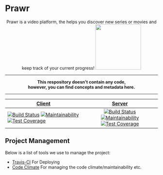 # Prawr
<p align="center">
Prawr is a video platform, the helps you discover new series or movies and keep track of your current progress!  
  <img width="150px" src="http://fs5.directupload.net/images/171222/2fbp4mvd.png"/>
</p>

---
**<p align="center">This respository doesn't contain any code,  
however, you can find concepts and metadata here.</p>**

---
| [Client](https://github.com/Prawr/Prawr-Client) |  [Server](https://github.com/Prawr/Prawr-Server) |
| ------------- |:-------------:|
| [![Build Status](https://travis-ci.org/Prawr/Prawr-Client.svg?branch=master)](https://travis-ci.org/Prawr/Prawr-Client) [![Maintainability](https://api.codeclimate.com/v1/badges/d370f5192c0a480969da/maintainability)](https://codeclimate.com/github/Prawr/Prawr-Client/maintainability) [![Test Coverage](https://api.codeclimate.com/v1/badges/d370f5192c0a480969da/test_coverage)](https://codeclimate.com/github/Prawr/Prawr-Client/test_coverage) |[![Build Status](https://travis-ci.org/Prawr/Prawr-Server.svg?branch=master)](https://travis-ci.org/Prawr/Prawr-Server) [![Maintainability](https://api.codeclimate.com/v1/badges/19d3b9aeb33112d97178/maintainability)](https://codeclimate.com/github/Prawr/Prawr-Server/maintainability)[![Test Coverage](https://api.codeclimate.com/v1/badges/19d3b9aeb33112d97178/test_coverage)](https://codeclimate.com/github/Prawr/Prawr-Server/test_coverage) |

## Project Management
Below is a list of tools we use to manage the project:
* [Travis-CI](https://travis-ci.org/Prawr/) For Deploying
* [Code Climate](https://codeclimate.com/github/Prawr) For managing the code climate/maintainability etc.
